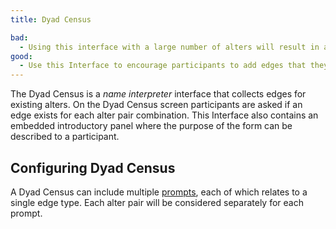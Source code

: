 ```yaml
---
title: Dyad Census

bad:
  - Using this interface with a large number of alters will result in a large number of screens (exponential increasing as the number of alters increases).
good:
  - Use this Interface to encourage participants to add edges that they might not have considered.
---
```


<InterfaceSummary
  title="Dyad Census"
  image="/assets/img/interface-documentation/dyad-census/dyad-example.png"
  type="Edge Generator"
  creates="Edges of one or more types"
  usesprompts="true"
/>

The Dyad Census is a _name interpreter_ interface that collects edges for existing alters. On the Dyad Census screen participants are asked if an edge exists for each alter pair combination. This Interface also contains an embedded introductory panel where the purpose of the form can be described to a participant.

## Configuring Dyad Census

A Dyad Census can include multiple [prompts](../key-concepts/prompts), each of which relates to a single edge type. Each alter pair will be considered separately for each prompt.
